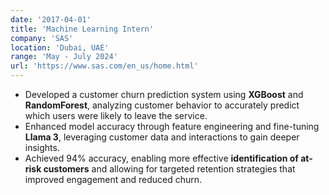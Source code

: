 ```yaml
---
date: '2017-04-01'
title: 'Machine Learning Intern'
company: 'SAS'
location: 'Dubai, UAE'
range: 'May - July 2024'
url: 'https://www.sas.com/en_us/home.html'
---
```


- Developed a customer churn prediction system using **XGBoost** and **RandomForest**, analyzing customer behavior to accurately predict which users were likely to leave the service.
- Enhanced model accuracy through feature engineering and fine-tuning **Llama 3**, leveraging customer data and interactions to gain deeper insights.
- Achieved 94% accuracy, enabling more effective **identification of at-risk customers** and allowing for targeted retention strategies that improved engagement and reduced churn.

